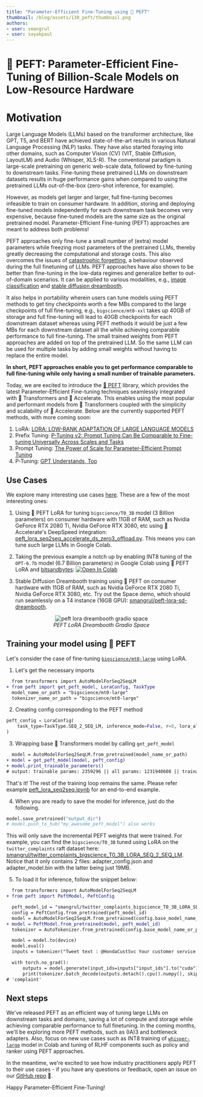 ```yaml
---
title: "Parameter-Efficient Fine-Tuning using 🤗 PEFT"
thumbnail: /blog/assets/130_peft/thumbnail.png
authors:
- user: smangrul
- user: sayakpaul
---
```


<h1>🤗 PEFT: Parameter-Efficient Fine-Tuning of Billion-Scale Models on Low-Resource Hardware</h1>

<!-- {blog_metadata} -->
<!-- {authors} -->


# Motivation
Large Language Models (LLMs) based on the transformer architecture, like GPT, T5, and BERT have achieved state-of-the-art results in various Natural Language Processing (NLP) tasks. They have also started foraying into other domains, such as Computer Vision (CV) (VIT, Stable Diffusion, LayoutLM) and Audio (Whisper, XLS-R). The conventional paradigm is large-scale pretraining on generic web-scale data, followed by fine-tuning to downstream tasks. Fine-tuning these pretrained LLMs on downstream datasets results in huge performance gains when compared to using the pretrained LLMs out-of-the-box (zero-shot inference, for example).

However, as models get larger and larger, full fine-tuning becomes infeasible to train on consumer hardware. In addition, storing and deploying fine-tuned models independently for each downstream task becomes very expensive, because fine-tuned models are the same size as the original pretrained model. Parameter-Efficient Fine-tuning (PEFT) approaches are meant to address both problems!


PEFT approaches only fine-tune a small number of (extra) model parameters while freezing most parameters of the pretrained LLMs, thereby greatly decreasing the computational and storage costs. This also overcomes the issues of [catastrophic forgetting](https://arxiv.org/abs/1312.6211), a behaviour observed during the full finetuning of LLMs. PEFT approaches have also shown to be better than fine-tuning in the low-data regimes and generalize better to out-of-domain scenarios. It can be applied to various modalities, e.g., [image classification](https://github.com/huggingface/peft/tree/main/examples/image_classification) and [stable diffusion dreambooth](https://github.com/huggingface/peft/tree/main/examples/lora_dreambooth).

It also helps in portability wherein users can tune models using PEFT methods to get tiny checkpoints worth a few MBs compared to the large checkpoints of full fine-tuning, e.g., `bigscience/mt0-xxl` takes up 40GB of storage and full fine-tuning will lead to 40GB checkpoints for each downstream dataset whereas using PEFT methods it would be just a few MBs for each downstream dataset all the while achieving comparable performance to full fine-tuning.  The small trained weights from PEFT approaches are added on top of the pretrained LLM. So the same LLM can be used for multiple tasks by adding small weights without having to replace the entire model.

**In short, PEFT approaches enable you to get performance comparable to full fine-tuning while only having a small number of trainable parameters.**

Today, we are excited to introduce the [🤗 PEFT](https://github.com/huggingface/peft) library, which provides the latest Parameter-Efficient Fine-tuning techniques seamlessly integrated with 🤗 Transformers and 🤗 Accelerate. This enables using the most popular and performant models from 🤗 Transformers coupled with the simplicity and scalability of 🤗 Accelerate. Below are the currently supported PEFT methods, with more coming soon:

1. LoRA: [LORA: LOW-RANK ADAPTATION OF LARGE LANGUAGE MODELS](https://arxiv.org/pdf/2106.09685.pdf)
2. Prefix Tuning: [P-Tuning v2: Prompt Tuning Can Be Comparable to Fine-tuning Universally Across Scales and Tasks](https://arxiv.org/pdf/2110.07602.pdf)
3. Prompt Tuning: [The Power of Scale for Parameter-Efficient Prompt Tuning](https://arxiv.org/pdf/2104.08691.pdf) 
4. P-Tuning: [GPT Understands, Too](https://arxiv.org/pdf/2103.10385.pdf) 

## Use Cases

We explore many interesting use cases [here](https://github.com/huggingface/peft#use-cases). These are a few of the most interesting ones: 

1. Using 🤗 PEFT LoRA for tuning `bigscience/T0_3B` model (3 Billion parameters) on consumer hardware with 11GB of RAM, such as Nvidia GeForce RTX 2080 Ti, Nvidia GeForce RTX 3080, etc using 🤗 Accelerate's DeepSpeed integration: [peft_lora_seq2seq_accelerate_ds_zero3_offload.py](https://github.com/huggingface/peft/blob/main/examples/conditional_generation/peft_lora_seq2seq_accelerate_ds_zero3_offload.py). This means you can tune such large LLMs in Google Colab.

2. Taking the previous example a notch up by enabling INT8 tuning of the `OPT-6.7b` model (6.7 Billion parameters) in Google Colab using 🤗 PEFT LoRA and [bitsandbytes](https://github.com/TimDettmers/bitsandbytes): [![Open In Colab](https://colab.research.google.com/assets/colab-badge.svg)](https://colab.research.google.com/drive/1jCkpikz0J2o20FBQmYmAGdiKmJGOMo-o?usp=sharing)

3. Stable Diffusion Dreambooth training using 🤗 PEFT on consumer hardware with 11GB of RAM, such as Nvidia GeForce RTX 2080 Ti, Nvidia GeForce RTX 3080, etc. Try out the Space demo, which should run seamlessly on a T4 instance (16GB GPU): [smangrul/peft-lora-sd-dreambooth](https://huggingface.co/spaces/smangrul/peft-lora-sd-dreambooth). 


<p align="center">
    <img src="https://huggingface.co/datasets/huggingface/documentation-images/resolve/main/peft/peft_lora_dreambooth_gradio_space.png" alt="peft lora dreambooth gradio space"><br>
    <em>PEFT LoRA Dreambooth Gradio Space</em>
</p>

## Training your model using 🤗 PEFT

Let's consider the case of fine-tuning [`bigscience/mt0-large`](https://huggingface.co/bigscience/mt0-large) using LoRA.  

1. Let's get the necessary imports

```diff
  from transformers import AutoModelForSeq2SeqLM
+ from peft import get_peft_model, LoraConfig, TaskType
  model_name_or_path = "bigscience/mt0-large"
  tokenizer_name_or_path = "bigscience/mt0-large"
```

2. Creating config corresponding to the PEFT method
```py
peft_config = LoraConfig(
    task_type=TaskType.SEQ_2_SEQ_LM, inference_mode=False, r=8, lora_alpha=32, lora_dropout=0.1
)
```

3. Wrapping base 🤗 Transformers model by calling `get_peft_model`
```diff
  model = AutoModelForSeq2SeqLM.from_pretrained(model_name_or_path)
+ model = get_peft_model(model, peft_config)
+ model.print_trainable_parameters()
# output: trainable params: 2359296 || all params: 1231940608 || trainable%: 0.19151053100118282
```

That's it! The rest of the training loop remains the same. Please refer example [peft_lora_seq2seq.ipynb](https://github.com/huggingface/peft/blob/main/examples/conditional_generation/peft_lora_seq2seq.ipynb) for an end-to-end example.

4. When you are ready to save the model for inference, just do the following.
```py
model.save_pretrained("output_dir") 
# model.push_to_hub("my_awesome_peft_model") also works
```

This will only save the incremental PEFT weights that were trained. For example, you can find the `bigscience/T0_3B` tuned using LoRA on the `twitter_complaints` raft dataset here: [smangrul/twitter_complaints_bigscience_T0_3B_LORA_SEQ_2_SEQ_LM](https://huggingface.co/smangrul/twitter_complaints_bigscience_T0_3B_LORA_SEQ_2_SEQ_LM). Notice that it only contains 2 files: adapter_config.json and adapter_model.bin with the latter being just 19MB.

5. To load it for inference, follow the snippet below:
```diff
  from transformers import AutoModelForSeq2SeqLM
+ from peft import PeftModel, PeftConfig

  peft_model_id = "smangrul/twitter_complaints_bigscience_T0_3B_LORA_SEQ_2_SEQ_LM"
  config = PeftConfig.from_pretrained(peft_model_id)
  model = AutoModelForSeq2SeqLM.from_pretrained(config.base_model_name_or_path)
+ model = PeftModel.from_pretrained(model, peft_model_id)
  tokenizer = AutoTokenizer.from_pretrained(config.base_model_name_or_path)

  model = model.to(device)
  model.eval()
  inputs = tokenizer("Tweet text : @HondaCustSvc Your customer service has been horrible during the recall process. I will never purchase a Honda again. Label :", return_tensors="pt")

  with torch.no_grad():
      outputs = model.generate(input_ids=inputs["input_ids"].to("cuda"), max_new_tokens=10)
      print(tokenizer.batch_decode(outputs.detach().cpu().numpy(), skip_special_tokens=True)[0])
# 'complaint'
```

## Next steps
We've released PEFT as an efficient way of tuning large LLMs on downstream tasks and domains, saving a lot of compute and storage while achieving comparable performance to full finetuning. In the coming months, we'll be exploring more PEFT methods, such as (IA)3 and bottleneck adapters. Also, focus on new use cases such as INT8 training of [`whisper-large`](https://huggingface.co/openai/whisper-large) model in Colab and tuning of RLHF components such as policy and ranker using PEFT approaches.

In the meantime, we're excited to see how industry practitioners apply PEFT to their use cases - if you have any questions or feedback, open an issue on our [GitHub repo](https://github.com/huggingface/peft) 🤗.

Happy Parameter-Efficient Fine-Tuning!